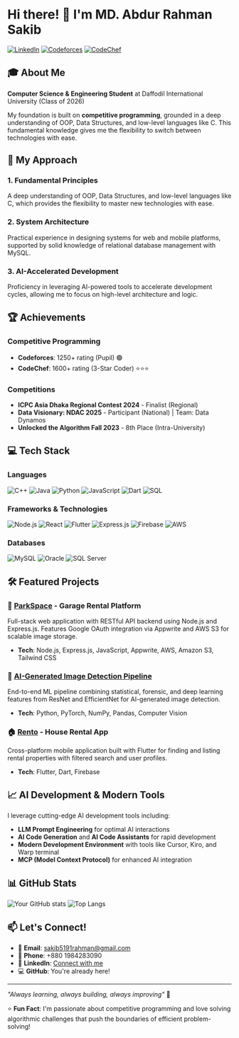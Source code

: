 # Hi there! 👋 I'm MD. Abdur Rahman Sakib

[![LinkedIn](https://img.shields.io/badge/LinkedIn-0077B5?style=for-the-badge&logo=linkedin&logoColor=white)](https://www.linkedin.com/in/md-abdur-rahman-sakib-8237b0322?utm_source=share&utm_campaign=share_via&utm_content=profile&utm_medium=android_app)
[![Codeforces](https://img.shields.io/badge/Codeforces-1F8ACB?style=for-the-badge&logo=codeforces&logoColor=white)](https://codeforces.com/profile/__flood)
[![CodeChef](https://img.shields.io/badge/CodeChef-5B4638?style=for-the-badge&logo=codechef&logoColor=white)](https://www.codechef.com/users/your-handle)

## 🎓 About Me

**Computer Science & Engineering Student** at Daffodil International University (Class of 2026)

My foundation is built on **competitive programming**, grounded in a deep understanding of OOP, Data Structures, and low-level languages like C. This fundamental knowledge gives me the flexibility to switch between technologies with ease.

## 🚀 My Approach

### 1. **Fundamental Principles**
A deep understanding of OOP, Data Structures, and low-level languages like C, which provides the flexibility to master new technologies with ease.

### 2. **System Architecture** 
Practical experience in designing systems for web and mobile platforms, supported by solid knowledge of relational database management with MySQL.

### 3. **AI-Accelerated Development**
Proficiency in leveraging AI-powered tools to accelerate development cycles, allowing me to focus on high-level architecture and logic.

## 🏆 Achievements

### Competitive Programming
- **Codeforces**: 1250+ rating (Pupil) 🟢
- **CodeChef**: 1600+ rating (3-Star Coder) ⭐⭐⭐

### Competitions
- **ICPC Asia Dhaka Regional Contest 2024** - Finalist (Regional)
- **Data Visionary: NDAC 2025** - Participant (National) | Team: Data Dynamos
- **Unlocked the Algorithm Fall 2023** - 8th Place (Intra-University)

## 💻 Tech Stack

### Languages
![C++](https://img.shields.io/badge/C++-00599C?style=for-the-badge&logo=cplusplus&logoColor=white)
![Java](https://img.shields.io/badge/Java-ED8B00?style=for-the-badge&logo=openjdk&logoColor=white)
![Python](https://img.shields.io/badge/Python-3776AB?style=for-the-badge&logo=python&logoColor=white)
![JavaScript](https://img.shields.io/badge/JavaScript-F7DF1E?style=for-the-badge&logo=javascript&logoColor=black)
![Dart](https://img.shields.io/badge/Dart-0175C2?style=for-the-badge&logo=dart&logoColor=white)
![SQL](https://img.shields.io/badge/SQL-4479A1?style=for-the-badge&logo=mysql&logoColor=white)

### Frameworks & Technologies
![Node.js](https://img.shields.io/badge/Node.js-43853D?style=for-the-badge&logo=node.js&logoColor=white)
![React](https://img.shields.io/badge/React-20232A?style=for-the-badge&logo=react&logoColor=61DAFB)
![Flutter](https://img.shields.io/badge/Flutter-02569B?style=for-the-badge&logo=flutter&logoColor=white)
![Express.js](https://img.shields.io/badge/Express.js-404D59?style=for-the-badge)
![Firebase](https://img.shields.io/badge/Firebase-039BE5?style=for-the-badge&logo=firebase&logoColor=white)
![AWS](https://img.shields.io/badge/Amazon_AWS-232F3E?style=for-the-badge&logo=amazon-aws&logoColor=white)

### Databases
![MySQL](https://img.shields.io/badge/MySQL-005C84?style=for-the-badge&logo=mysql&logoColor=white)
![Oracle](https://img.shields.io/badge/Oracle-F80000?style=for-the-badge&logo=oracle&logoColor=white)
![SQL Server](https://img.shields.io/badge/Microsoft_SQL_Server-CC2927?style=for-the-badge&logo=microsoft-sql-server&logoColor=white)

## 🛠️ Featured Projects

### 🚗 [ParkSpace](https://github.com/yourusername/ParkSpace) - Garage Rental Platform
Full-stack web application with RESTful API backend using Node.js and Express.js. Features Google OAuth integration via Appwrite and AWS S3 for scalable image storage.
- **Tech**: Node.js, Express.js, JavaScript, Appwrite, AWS, Amazon S3, Tailwind CSS

### 🤖 [AI-Generated Image Detection Pipeline](https://github.com/yourusername/ai-detection)
End-to-end ML pipeline combining statistical, forensic, and deep learning features from ResNet and EfficientNet for AI-generated image detection.
- **Tech**: Python, PyTorch, NumPy, Pandas, Computer Vision

### 🏠 [Rento](https://github.com/yourusername/rento) - House Rental App
Cross-platform mobile application built with Flutter for finding and listing rental properties with filtered search and user profiles.
- **Tech**: Flutter, Dart, Firebase

## 📈 AI Development & Modern Tools

I leverage cutting-edge AI development tools including:
- **LLM Prompt Engineering** for optimal AI interactions
- **AI Code Generation** and **AI Code Assistants** for rapid development
- **Modern Development Environment** with tools like Cursor, Kiro, and Warp terminal
- **MCP (Model Context Protocol)** for enhanced AI integration

## 📊 GitHub Stats

![Your GitHub stats](https://github-readme-stats.vercel.app/api?username=yourusername&show_icons=true&theme=radical)
![Top Langs](https://github-readme-stats.vercel.app/api/top-langs/?username=yourusername&layout=compact&theme=radical)

## 📫 Let's Connect!

- 📧 **Email**: sakib5191rahman@gmail.com
- 📱 **Phone**: +880 1984283090
- 💼 **LinkedIn**: [Connect with me](https://linkedin.com/in/your-linkedin)
- 💻 **GitHub**: You're already here!

---

*"Always learning, always building, always improving"* 🚀

⭐ **Fun Fact**: I'm passionate about competitive programming and love solving algorithmic challenges that push the boundaries of efficient problem-solving!
